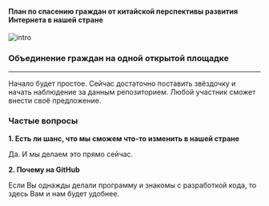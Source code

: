 #### План по спасению граждан от китайской перспективы развития Интернета в нашей стране

![intro](http://habrastorage.org/files/9ec/dd5/a90/9ecdd5a90e364c7aa1cae7c4fec719b6.png)

### Объединение граждан на одной открытой площадке
---
Начало будет простое. Сейчас достаточно поставить звёздочку и начать наблюдение за данным репозиторием. Любой участник сможет внести своё предложение.

### Частые вопросы
**1. Есть ли шанс, что мы сможем что-то изменить в нашей стране**

Да. И мы делаем это прямо сейчас.

**2. Почему на GitHub**

Если Вы однажды делали программу и знакомы с разработкой кода, то здесь Вам и нам будет удобнее.
